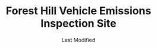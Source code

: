 ---
layout: location-page
date: Last Modified
description: "Local COVID-19 testing is available at Forest Hill Vehicle Emissions Inspection Site in Forest Hill, Maryland, USA."
permalink: "locations/maryland/forest-hill/forest-hill-vehicle-emissions-inspection-site/"
tags:
  - locations
  - maryland
title: Forest Hill Vehicle Emissions Inspection Site
uniqueName: forest-hill-vehicle-emissions-inspection-site
state: Maryland
stateAbbr: MD
hood: "Forest Hill"
address: "1631 Robin Cir #3068"
city: "Forest Hill"
zip: "21050"
zipsNearby: "19701 19934 19936 19703 19938 19706 19901 19902 19903 19904 19905 19906 19943 19953 19707 19955 19708 19961 19962 19709 19710 19702 19711 19712 19713 19714 19715 19716 19717 19718 19725 19726 19720 19721 19730 19731 19732 19733 19977 19734 19979 19735 19801 19802 19803 19804 19805 19806 19807 19808 19809 19810 19850 19880 19884 19885 19886 19890 19891 19892 19893 19894 19895 19896 19897 19898 19899 19980 19736 19964 08001 08014 08023 08027 08323 08038 08039 08067 08069 08070 08072 08079 08353 08085 08098 15468 17301 19501 17302 17501 17003 17303 17304 17502 17503 17504 17306 17375 19506 19507 17307 17505 19508 17506 17214 17007 17507 17309 17508 17010 17001 17011 17012 17089 17013 17015 17310 17509 17311 17512 17516 17016 17083 17312 17313 17018 17314 17517 17019 19518 17518 17316 17519 17520 17317 17022 17521 19520 17318 17025 17522 17549 17319 17320 17321 17322 17323 17026 17527 17324 19523 17325 17327 17329 17528 17529 17027 17028 17331 17332 17333 17334 17335 17101 17102 17103 17104 17105 17106 17107 17108 17109 17110 17111 17112 17113 17120 17121 17122 17123 17124 17125 17126 17127 17128 17129 17130 17140 17177 17033 17034 17532 17533 17036 17337 17534 17038 17535 17536 17039 17537 17573 17601 17602 17603 17604 17605 17606 17607 17608 17611 17622 17699 17538 17041 17042 17046 17043 17540 17339 17543 17340 17342 17343 17344 17345 17545 17547 17053 17550 17050 17055 17057 17551 19540 19542 19543 19544 17064 17065 17552 17554 17347 17067 17555 17070 17349 17557 17072 17073 17350 17352 17560 17077 17353 17078 17562 17563 17564 17565 19548 17566 17355 19601 19602 19603 19604 19605 19606 19607 19608 19609 19610 19611 19612 17567 17356 17568 19550 17569 17085 17570 17087 19551 17572 17358 17250 17088 17360 19554 17361 17575 17576 17261 17354 17362 17578 17363 17579 17093 17580 19560 17581 17364 17983 17582 17365 19565 17583 17584 17366 17585 19567 17368 17315 17401 17402 17403 17404 17405 17406 17407 17408 17415 17370 17371 17372 17272 19310 19311 19312 19421 19316 19008 19317 19013 19014 19015 19016 19022 19017 19425 19319 19320 19330 19331 19339 19340 19397 19398 19399 19432 19333 19335 19372 19028 19341 19353 19033 19342 19343 19039 19043 19098 19344 19345 19346 19347 19348 19442 19350 19052 19351 19352 19354 19355 19060 19061 19037 19063 19064 19065 19086 19091 19357 19358 19070 19360 19073 19074 19362 19363 19301 19457 19365 19453 19460 19366 19367 19464 19465 19076 19078 19468 19369 19470 19475 19371 19081 19373 19374 19375 19480 19481 19482 19484 19485 19493 19494 19495 19496 19376 19380 19381 19382 19383 19388 19318 19390 19395 19094 20001 20002 20003 20004 20005 20006 20007 20008 20009 20010 20011 20012 20013 20015 20016 20017 20018 20019 20020 20022 20023 20024 20026 20027 20029 20030 20032 20033 20035 20036 20037 20038 20039 20040 20041 20042 20043 20044 20045 20046 20047 20049 20050 20051 20052 20053 20055 20056 20057 20058 20059 20060 20061 20062 20063 20064 20065 20066 20067 20068 20069 20070 20071 20073 20074 20075 20076 20077 20078 20080 20081 20082 20088 20090 20091 20097 20098 20201 20202 20203 20204 20206 20207 20208 20210 20211 20212 20213 20214 20215 20216 20217 20218 20219 20220 20221 20222 20223 20224 20226 20227 20228 20229 20230 20232 20233 20235 20237 20238 20239 20240 20241 20242 20244 20245 20250 20251 20254 20260 20261 20262 20265 20266 20268 20270 20277 20289 20299 20301 20303 20306 20307 20310 20314 20317 20318 20319 20330 20340 20350 20355 20370 20372 20373 20374 20375 20376 20380 20388 20389 20390 20391 20392 20393 20394 20395 20398 20401 20402 20403 20404 20405 20406 20407 20408 20409 20410 20411 20412 20413 20414 20415 20416 20417 20418 20419 20420 20421 20422 20423 20424 20425 20426 20427 20428 20429 20431 20433 20434 20435 20436 20437 20439 20440 20441 20442 20444 20447 20451 20453 20456 20460 20463 20468 20469 20470 20472 20500 20501 20502 20503 20504 20505 20506 20507 20508 20509 20510 20511 20515 20520 20521 20522 20523 20524 20525 20526 20527 20528 20529 20530 20531 20532 20533 20534 20535 20536 20537 20538 20539 20540 20541 20542 20543 20544 20546 20547 20548 20549 20551 20552 20553 20554 20555 20557 20558 20559 20560 20565 20566 20570 20571 20572 20573 20575 20576 20577 20578 20579 20580 20581 20585 20586 20590 20591 20593 20594 20597 20599 20701 20861 20862 20838 20839 20704 20705 20810 20811 20813 20814 20815 20816 20817 20824 20825 20827 20889 20892 20894 20710 20715 20716 20717 20718 20719 20720 20721 20841 20722 20833 20866 20818 20731 20743 20747 20753 20791 20799 20733 20871 20740 20741 20742 20872 20751 20842 20754 20755 20758 20759 20877 20878 20879 20882 20883 20884 20885 20886 20898 20899 20765 20896 20874 20875 20876 20812 20769 20768 20770 20771 20776 20777 20781 20782 20783 20784 20785 20787 20788 20794 20891 20895 20703 20706 20707 20708 20709 20723 20724 20725 20726 20711 20712 20714 20830 20832 20697 20790 20797 20737 20738 20847 20848 20849 20850 20851 20852 20853 20854 20855 20857 20859 20860 20763 20764 20901 20902 20903 20904 20905 20906 20907 20908 20910 20911 20912 20913 20914 20915 20916 20918 20993 20997 20868 20897 20746 20748 20752 20757 20762 20779 20772 20773 20774 20775 20792 20880 20778 20598 21001 21005 21010 21009 21710 21401 21403 21404 21405 21409 21411 21412 21402 21012 21013 21092 21201 21202 21203 21204 21205 21206 21207 21208 21209 21210 21211 21212 21213 21214 21215 21216 21217 21218 21219 21220 21221 21222 21223 21224 21225 21226 21227 21228 21229 21230 21231 21233 21234 21235 21236 21237 21239 21240 21241 21244 21250 21251 21252 21263 21264 21270 21273 21275 21278 21279 21280 21281 21282 21284 21285 21286 21287 21288 21289 21290 21297 21298 21607 21014 21015 21017 21018 21610 21020 21612 21714 21022 21717 21023 21719 21913 21617 21914 21027 21915 21619 21620 21690 21916 21623 21656 21028 21029 21030 21031 21065 21917 21044 21045 21046 21918 21625 21114 21032 21628 21034 21035 21036 21629 21919 21601 21037 21040 21920 21921 21922 21041 21042 21043 21727 21047 21048 21050 21051 21052 21701 21702 21703 21704 21705 21709 21053 21635 21054 21930 21056 21057 21060 21061 21062 21737 21738 21071 21636 21638 21639 21074 21075 21076 21077 21078 21640 21641 21082 21644 21084 21085 21645 21757 21087 21759 21762 21090 21723 21765 21093 21094 21088 21102 21649 21105 21650 21106 21769 21108 21651 21111 21770 21771 21652 21653 21754 21774 21775 21776 21901 21113 21117 21120 21122 21123 21128 21130 21902 21903 21131 21904 21132 21657 21658 21133 21136 21139 21660 21911 21140 21661 21778 21662 21780 21624 21647 21663 21144 21146 21665 21150 21152 21153 21666 21667 21154 21668 21784 21787 21670 21788 21671 21791 21792 21155 21156 21793 21912 21794 21157 21158 21160 21161 21162 21676 21797 21798 21104 21163 21678 21679 22201 22202 22203 22204 22205 22206 22207 22209 22210 22211 22212 22213 22214 22215 22216 22217 22219 22222 22225 22226 22227 22230 22240 22241 22242 22243 22244 22245 22246 20189 22066 22067 22101 22102 22103 22106 22107 22108 22109 56901 56902 56904 56915 56920 56933 56944 56945 56950 56965 56972 19489 19640 19887 19889 21098 21260 21261 17008 17091 17326 19487 21265 21268 21274 21283 21606 21681 21682 21683 21684 21685 21686 21687 21688 22218 22223 22229 22234" 
mapUrl: "http://maps.apple.com/?q=Forest+Hill+Vehicle+Emissions+Inspection+Site&address=1631+Robin+Cir+3068,Forest+Hill,Maryland,21050"
locationType: Drive-thru
phone: ""
website: "https://www.umms.org/uch/coronavirus/mobile-testing"
onlineBooking: undefined
closed: undefined
closedUpdate: May 25th, 2020
notes: "By appointment only. Requires doctor's referral. For individuals with symptoms."
days: M, W, Th, F
hours: 10AM-2PM
ctaMessage: Learn more
ctaUrl: "https://www.umms.org/uch/coronavirus/mobile-testing"
---